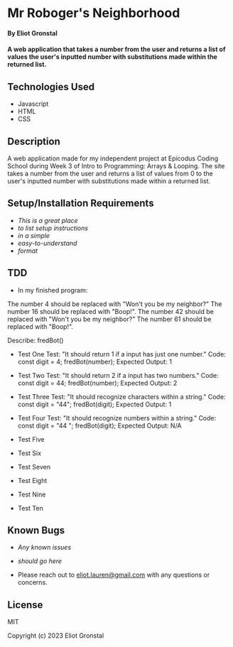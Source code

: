 # Mr Roboger's Neighborhood

#### By Eliot Gronstal

#### A web application that takes a number from the user and returns a list of values the user's inputted number with substitutions made within the returned list.

## Technologies Used

* Javascript
* HTML
* CSS

## Description

A web application made for my independent project at Epicodus Coding School during Week 3 of Intro to Programming: Arrays & Looping. The site takes a number from the user and returns a list of values from 0 to the user's inputted number with substitutions made within a returned list.

## Setup/Installation Requirements

* _This is a great place_
* _to list setup instructions_
* _in a simple_
* _easy-to-understand_
* _format_

## TDD

* In my finished program:

The number 4 should be replaced with "Won't you be my neighbor?"
The number 16 should be replaced with "Boop!".
The number 42 should be replaced with "Won't you be my neighbor?"
The number 61 should be replaced with "Boop!".

Describe: fredBot()

*  Test One
Test: "It should return 1 if a input has just one number."
Code:
const digit = 4;
fredBot(number);
Expected Output: 1

*  Test Two
Test: "It should return 2 if a input has two numbers."
Code:
const digit = 44;
fredBot(number);
Expected Output: 2

*  Test Three
Test: "It should recognize characters within a string."
Code:
const digit = "44";
fredBot(digit);
Expected Output: 1

*  Test Four
Test: "It should recognize numbers within a string."
Code:
const digit = "44 ";
fredBot(digit);
Expected Output: N/A

*  Test Five

*  Test Six

*  Test Seven

*  Test Eight

*  Test Nine

*  Test Ten


## Known Bugs

* _Any known issues_
* _should go here_

* Please reach out to eliot.lauren@gmail.com with any questions or concerns.

## License

MIT

Copyright (c) 2023 Eliot Gronstal
